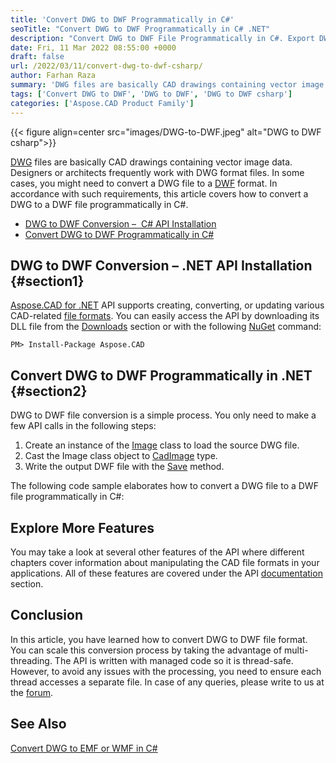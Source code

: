 ```yaml
---
title: 'Convert DWG to DWF Programmatically in C#'
seoTitle: "Convert DWG to DWF Programmatically in C# .NET"
description: "Convert DWG to DWF File Programmatically in C#. Export DWG format file in .NET framework based applications with high fidelity."
date: Fri, 11 Mar 2022 08:55:00 +0000
draft: false
url: /2022/03/11/convert-dwg-to-dwf-csharp/
author: Farhan Raza
summary: 'DWG files are basically CAD drawings containing vector image data. Designers or architects frequently work with DWG format files. In some cases, you might need to convert a DWG file to a DWF format. In accordance with such requirements, this article covers how to **convert a DWG to a DWF file programmatically in C#.**'
tags: ['Convert DWG to DWF', 'DWG to DWF', 'DWG to DWF csharp']
categories: ['Aspose.CAD Product Family']
---
```




{{< figure align=center src="images/DWG-to-DWF.jpeg" alt="DWG to DWF csharp">}}


[DWG][1] files are basically CAD drawings containing vector image data. Designers or architects frequently work with DWG format files. In some cases, you might need to convert a DWG file to a [DWF][2] format. In accordance with such requirements, this article covers how to convert a DWG to a DWF file programmatically in C#.

*   [DWG to DWF Conversion –  C# API Installation][3]
*   [Convert DWG to DWF Programmatically in C#][4]

## DWG to DWF Conversion – .NET API Installation {#section1}

[Aspose.CAD for .NET][5] API supports creating, converting, or updating various CAD-related [file formats][6]. You can easily access the API by downloading its DLL file from the [Downloads][7] section or with the following [NuGet][8] command:

```
PM> Install-Package Aspose.CAD
```

## Convert DWG to DWF Programmatically in .NET {#section2}

DWG to DWF file conversion is a simple process. You only need to make a few API calls in the following steps:

1.  Create an instance of the [Image][9] class to load the source DWG file.
2.  Cast the Image class object to [CadImage][10] type.
3.  Write the output DWF file with the [Save][11] method.

The following code sample elaborates how to convert a DWG file to a DWF file programmatically in C#:



## Explore More Features

You may take a look at several other features of the API where different chapters cover information about manipulating the CAD file formats in your applications. All of these features are covered under the API [documentation][12] section.

## Conclusion

In this article, you have learned how to convert DWG to DWF file format. You can scale this conversion process by taking the advantage of multi-threading. The API is written with managed code so it is thread-safe. However, to avoid any issues with the processing, you need to ensure each thread accesses a separate file. In case of any queries, please write to us at the [forum][13].

## See Also

[Convert DWG to EMF or WMF in C#][14]




[1]: https://docs.fileformat.com/cad/dwg/
[2]: https://docs.fileformat.com/cad/dwf/
[3]: #section1
[4]: #section2
[5]: https://products.aspose.com/cad/net/
[6]: https://docs.aspose.com/cad/net/supported-file-formats/
[7]: https://downloads.aspose.com/cad/net
[8]: https://www.nuget.org/packages/Aspose.CAD/
[9]: https://apireference.aspose.com/cad/net/aspose.cad/image
[10]: https://apireference.aspose.com/cad/net/aspose.cad.fileformats.cad/cadimage
[11]: https://apireference.aspose.com/cad/net/aspose.cad/image/methods/save/index
[12]: https://docs.aspose.com/cad/net/
[13]: https://forum.aspose.com/c/cad
[14]: https://blog.aspose.com/2022/02/17/convert-dwg-to-emf-wmf-csharp/




